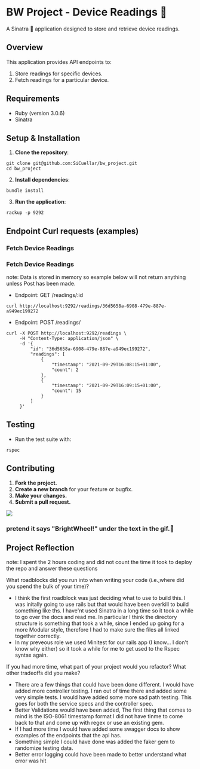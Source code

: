 # BW Project - Device Readings 📱

A Sinatra 🎩 application designed to store and retrieve device readings.

## Overview

This application provides API endpoints to:

1. Store readings for specific devices.
2. Fetch readings for a particular device.

## Requirements

- Ruby (version 3.0.6) 
- Sinatra

## Setup & Installation

1. **Clone the repository**:
```
git clone git@github.com:SiCuellar/bw_project.git
cd bw_project
```

2. **Install dependencies**:
```
bundle install
```

3. **Run the application**:
```
rackup -p 9292
```


## Endpoint Curl requests (examples)
### Fetch Device Readings

### Fetch Device Readings
note: Data is stored in memory so example below will not return anything unless Post has been made. 

- Endpoint: GET /readings/:id
```
curl http://localhost:9292/readings/36d5658a-6908-479e-887e-a949ec199272
```

- Endpoint: POST /readings/
```
curl -X POST http://localhost:9292/readings \
     -H "Content-Type: application/json" \
     -d '{
         "id": "36d5658a-6908-479e-887e-a949ec199272",
         "readings": [
             {
                 "timestamp": "2021-09-29T16:08:15+01:00",
                 "count": 2
             },
             {
                 "timestamp": "2021-09-29T16:09:15+01:00",
                 "count": 15
             }
         ]
     }'

```

## Testing

- Run the test suite with:
```
rspec
```

## Contributing

1. **Fork the project.**
2. **Create a new branch** for your feature or bugfix.
3. **Make your changes.**
4. **Submit a pull request.**

![](https://media.giphy.com/media/H6uTWVf97ywhisZtUN/giphy.gif)
### pretend it says "BrightWheel!" under the text in the gif.🤣


## Project Reflection
note: I spent the 2 hours coding and did not count the time it took to deploy the repo and answer these questions 

What roadblocks did you run into when writing your code (i.e.,where did you spend the bulk of your time)?
- I think the first roadblock was just deciding what to use to build this. I was initally going to use rails but that would have been overkill to build something like ths. I have'nt used Sinatra in a long time so it took a while to go over the docs and read me. In particular I think the directory structure is something that took a while, since I ended up going for a more Modular style, therefore I had to make sure the files all linked together correctly.  
- In my preveous role we used Minitest for our rails app (I know... I don't know why either) so it took a while for me to get used to the Rspec syntax again.

If you had more time, what part of your project would you refactor? What other tradeoffs did you make?
 - There are a few things that could have been done different. I would have added more controller testing. I ran out of time there and added some very simple tests. I would have added some more sad path testing. This goes for both the service specs and the controller spec.
 - Better Validations would have been added, The first thing that comes to mind is the ISO-8061 timestamp format I did not have tinme to come back to that and come up with regex or use an existing gem.
 - If I had more time I would have added some swagger docs to show examples of the endpoints that the api has.
 - Something simple I could have done was added the faker gem to randomize testing data.
 - Better error logging could have been made to better understand what error was hit
 